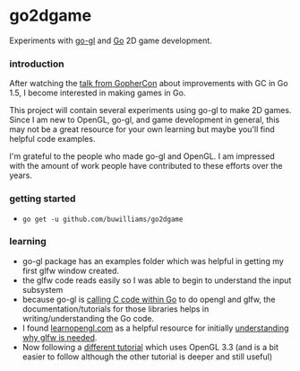 # go2dgame

Experiments with [go-gl](https://github.com/go-gl) and [Go](http://golang.org) 2D game development.

### introduction
After watching the [talk from GopherCon](https://www.youtube.com/watch?v=aiv1JOfMjm0)
about improvements with GC in Go 1.5, I become interested in making games in Go.

This project will contain several experiments using go-gl to make 2D games. Since
I am new to OpenGL, go-gl, and game development in general, this may not
be a great resource for your own learning but maybe you'll find helpful code
examples.

I'm grateful to the people who made go-gl and OpenGL. I am impressed with the
amount of work people have contributed to these efforts over the years.

### getting started
- `go get -u github.com/buwilliams/go2dgame`

### learning

- go-gl package has an examples folder which was helpful in getting my first glfw
window created.
- the glfw code reads easily so I was able to begin to understand the input
  subsystem
- because go-gl is [calling C code within Go](https://golang.org/cmd/cgo/) to do opengl and glfw, the
  documentation/tutorials for those libraries helps in writing/understanding the Go code.
- I found [learnopengl.com](http://learnopengl.com) as a helpful resource for
  initially [understanding why glfw is needed](http://learnopengl.com/#!Getting-started/Creating-a-window).
- Now following a [different tutorial](http://www.opengl-tutorial.org) which uses OpenGL 3.3 (and is a bit easier
  to follow although the other tutorial is deeper and still useful)
